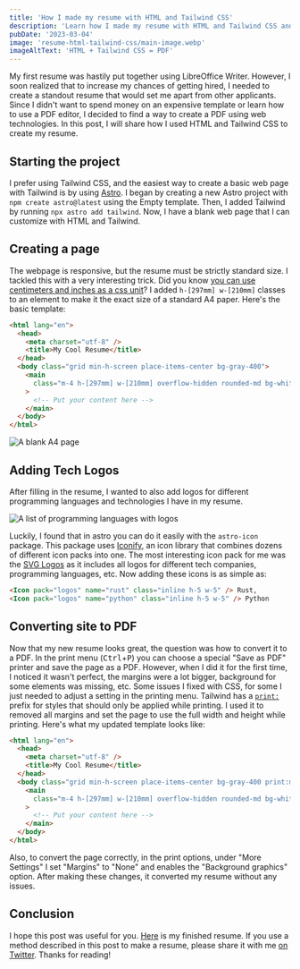 ```yaml
---
title: 'How I made my resume with HTML and Tailwind CSS'
description: 'Learn how I made my resume with HTML and Tailwind CSS and how you can do the same.'
pubDate: '2023-03-04'
image: 'resume-html-tailwind-css/main-image.webp'
imageAltText: 'HTML + Tailwind CSS = PDF'
---
```


My first resume was hastily put together using LibreOffice Writer. However, I soon realized that to increase my chances of getting hired, I needed to create a standout resume that would set me apart from other applicants. Since I didn't want to spend money on an expensive template or learn how to use a PDF editor, I decided to find a way to create a PDF using web technologies. In this post, I will share how I used HTML and Tailwind CSS to create my resume.

## Starting the project

I prefer using Tailwind CSS, and the easiest way to create a basic web page with Tailwind is by using [Astro](https://astro.build). I began by creating a new Astro project with `npm create astro@latest` using the Empty template. Then, I added Tailwind by running `npx astro add tailwind`. Now, I have a blank web page that I can customize with HTML and Tailwind.

## Creating a page

The webpage is responsive, but the resume must be strictly standard size. I tackled this with a very interesting trick. Did you know [you can use centimeters and inches as a css unit](https://developer.mozilla.org/en-US/docs/Learn/CSS/Building_blocks/Values_and_units#absolute_length_units)? I added `h-[297mm] w-[210mm]` classes to an element to make it the exact size of a standard A4 paper. Here's the basic template:

```html
<html lang="en">
  <head>
    <meta charset="utf-8" />
    <title>My Cool Resume</title>
  </head>
  <body class="grid min-h-screen place-items-center bg-gray-400">
    <main
      class="m-4 h-[297mm] w-[210mm] overflow-hidden rounded-md bg-white p-8 shadow-lg"
    >
      <!-- Put your content here -->
    </main>
  </body>
</html>
```

![A blank A4 page](/images/resume-html-tailwind-css/blank-page.webp)

## Adding Tech Logos

After filling in the resume, I wanted to also add logos for different programming languages and technologies I have in my resume.

![A list of programming languages with logos](/images/resume-html-tailwind-css/icons.webp)

Luckily, I found that in astro you can do it easily with the `astro-icon` package. This package uses [Iconify](https://iconify.design/), an icon library that combines dozens of different icon packs into one. The most interesting icon pack for me was the [SVG Logos](https://icon-sets.iconify.design/logos/) as it includes all logos for different tech companies, programming languages, etc. Now adding these icons is as simple as:

```html
<Icon pack="logos" name="rust" class="inline h-5 w-5" /> Rust,
<Icon pack="logos" name="python" class="inline h-5 w-5" /> Python
```

## Converting site to PDF

Now that my new resume looks great, the question was how to convert it to a PDF. In the print menu (<kbd>Ctrl</kbd>+<kbd>P</kbd>) you can choose a special "Save as PDF" printer and save the page as a PDF. However, when I did it for the first time, I noticed it wasn't perfect, the margins were a lot bigger, background for some elements was missing, etc. Some issues I fixed with CSS, for some I just needed to adjust a setting in the printing menu. Tailwind has a [`print:`](https://tailwindcss.com/docs/hover-focus-and-other-states#print-styles) prefix for styles that should only be applied while printing. I used it to removed all margins and set the page to use the full width and height while printing. Here's what my updated template looks like:

```html
<html lang="en">
  <head>
    <meta charset="utf-8" />
    <title>My Cool Resume</title>
  </head>
  <body class="grid min-h-screen place-items-center bg-gray-400 print:min-h-0">
    <main
      class="m-4 h-[297mm] w-[210mm] overflow-hidden rounded-md bg-white p-8 shadow-lg print:m-0 print:h-screen print:w-screen print:rounded-none print:shadow-none"
    >
      <!-- Put your content here -->
    </main>
  </body>
</html>
```

Also, to convert the page correctly, in the print options, under "More Settings" I set "Margins" to "None" and enables the "Background graphics" option. After making these changes, it converted my resume without any issues.

## Conclusion

I hope this post was useful for you. [Here](https://github.com/ronanru/resume) is my finished resume. If you use a method described in this post to make a resume, please share it with me [on Twitter](https://twitter.com/ryabchikovm). Thanks for reading!
